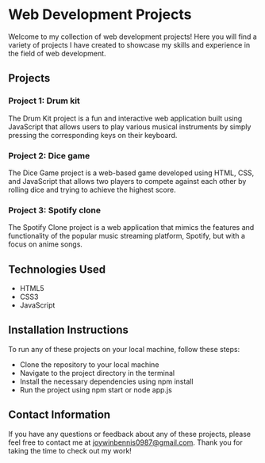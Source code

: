 # Web Development Projects
Welcome to my collection of web development projects! Here you will find a variety of projects I have created to showcase my skills and experience in the field of web development.

## Projects
### Project 1: Drum kit
The Drum Kit project is a fun and interactive web application built using JavaScript that allows users to play various musical instruments by simply pressing the corresponding keys on their keyboard.

### Project 2: Dice game
The Dice Game project is a web-based game developed using HTML, CSS, and JavaScript that allows two players to compete against each other by rolling dice and trying to achieve the highest score.

### Project 3: Spotify clone
The Spotify Clone project is a web application that mimics the features and functionality of the popular music streaming platform, Spotify, but with a focus on anime songs.





## Technologies Used
* HTML5
* CSS3
* JavaScript

## Installation Instructions
To run any of these projects on your local machine, follow these steps:

* Clone the repository to your local machine
* Navigate to the project directory in the terminal
* Install the necessary dependencies using npm install
* Run the project using npm start or node app.js

## Contact Information
If you have any questions or feedback about any of these projects, please feel free to contact me at joywinbennis0987@gmail.com. Thank you for taking the time to check out my work!

